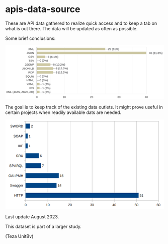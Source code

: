 # apis-data-source

These are API data gathered to realize quick access and to keep a tab on what is out there. The data will be updated as often as possible.

Some brief conclusions:

![](Formate-de-serializare-studiu-api-uri.png)

The goal is to keep track of the existing data outlets. It might prove useful in certain projects when readily available dats are needed.

![](by-protocol.png)

Last update August 2023.

This dataset is part of a larger study.

(Teza UnitBv)
